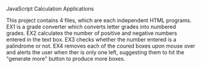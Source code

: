 JavaScript Calculation Applications

This project contains 4 files, which are each independent HTML programs. EX1 is a grade converter which converts letter grades into numbered grades. EX2 calculates the number of positive and negative numbers entered in the text box. EX3 checks whether the number entered is a palindrome or not. EX4 removes each of the coured boxes upon mouse over and alerts the user when ther is only one left, suggesting them to hit the "generate more" button to produce more boxes. 
